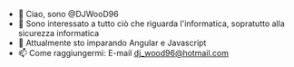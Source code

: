 - 👋 Ciao, sono @DJWooD96
- 👀 Sono interessato a tutto ciò che riguarda l'informatica, sopratutto alla sicurezza informatica
- 🌱 Attualmente sto imparando Angular e Javascript
- 📫 Come raggiungermi: E-mail dj_wood96@hotmail.com

<!---
DJWooD96/DJWooD96 is a ✨ special ✨ repository because its `README.md` (this file) appears on your GitHub profile.
You can click the Preview link to take a look at your changes.
--->
